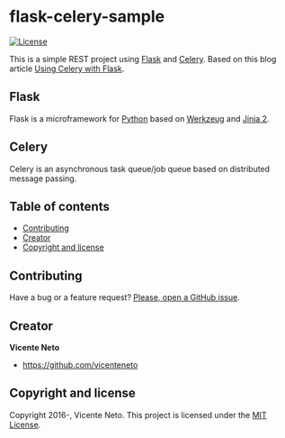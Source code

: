 # flask-celery-sample

[![License](http://img.shields.io/:license-mit-blue.svg)](https://github.com/vicenteneto/flask-celery-sample/blob/master/LICENSE)

This is a simple REST project using [Flask](http://flask.pocoo.org/) and [Celery](http://www.celeryproject.org/). Based on this blog article [Using Celery with Flask](http://blog.miguelgrinberg.com/post/using-celery-with-flask).

## Flask

Flask is a microframework for [Python](https://www.python.org/) based on [Werkzeug](http://werkzeug.pocoo.org/) and [Jinja 2](http://jinja.pocoo.org/docs/dev/).

## Celery

Celery is an asynchronous task queue/job queue based on distributed message passing.

## Table of contents

* [Contributing](#contributing)
* [Creator](#creator)
* [Copyright and license](#copyright-and-license)

## Contributing

Have a bug or a feature request? [Please, open a GitHub issue](https://github.com/vicenteneto/flask-celery-sample/issues/new).

## Creator

**Vicente Neto**

* <https://github.com/vicenteneto>

## Copyright and license

Copyright 2016-, Vicente Neto. This project is licensed under the [MIT License](https://github.com/vicenteneto/flask-celery-sample/blob/master/LICENSE).
